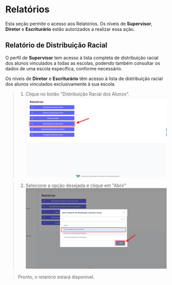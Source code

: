 # Relatórios
Esta seção permite o acesso aos Relatórios. Os níveis de **Supervisor**, **Diretor** e **Escriturário** estão autorizados a realizar essa ação.

## Relatório de Distribuição Racial

O perfil de **Supervisor** tem acesso à lista completa de distribuição racial dos alunos vinculados a todas as escolas, podendo também consultar os dados de uma escola específica, conforme necessário.

Os níveis de **Diretor** e **Escriturário** têm acesso à lista de distribuição racial dos alunos vinculados exclusivamente à sua escola.

> 1. Clique no botão "Distribuição Racial dos Alunos".
> ![Image](../../img/re/relatorio/distribuicao_racial1.png)

> 2. Selecione a opção desejada e clique em "Abrir"
> ![Image](../../img/re/relatorio/distribuicao_racial2.png)

> Pronto, o relatório estará disponível.
